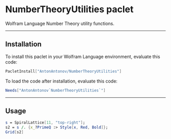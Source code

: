 # NumberTheoryUtilities paclet

Wolfram Language Number Theory utility functions.

----

## Installation

To install this paclet in your Wolfram Language environment, evaluate this code:

```mathematica
PacletInstall["AntonAntonov/NumberTheoryUtilities"]
```

To load the code after installation, evaluate this code:

```mathematica
Needs["AntonAntonov`NumberTheoryUtilities`"]
```

-----

## Usage

```mathematica
s = SpiralLattice[11, "top-right"];
s2 = s /. {x_?PrimeQ :> Style[x, Red, Bold]};
Grid[s2]
```